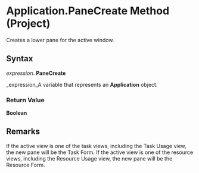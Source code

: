 
# Application.PaneCreate Method (Project)

Creates a lower pane for the active window.


## Syntax

 _expression_. **PaneCreate**

 _expression_A variable that represents an  **Application** object.


### Return Value

 **Boolean**


## Remarks

If the active view is one of the task views, including the Task Usage view, the new pane will be the Task Form. If the active view is one of the resource views, including the Resource Usage view, the new pane will be the Resource Form.

